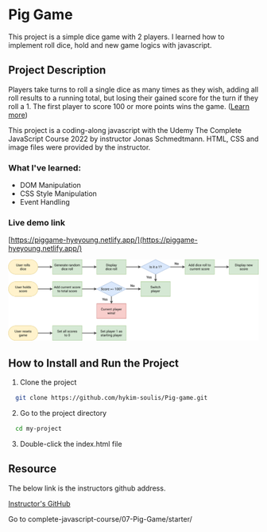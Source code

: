 # Pig Game

This project is a simple dice game with 2 players. I learned how to implement roll dice, hold and new game logics with javascript.

## Project Description

Players take turns to roll a single dice as many times as they wish, adding all roll results to a running total, but losing their gained score for the turn if they roll a 1. The first player to score 100 or more points wins the game. ([Learn more](<https://en.wikipedia.org/wiki/Pig_(dice_game)>))

This project is a coding-along javascript with the Udemy The Complete JavaScript Course 2022 by instructor Jonas Schmedtmann. HTML, CSS and image files were provided by the instructor.

### What I've learned:

- DOM Manipulation
- CSS Style Manipulation
- Event Handling

### Live demo link

[https://piggame-hyeyoung.netlify.app/](https://piggame-hyeyoung.netlify.app/)

![The game logic](https://github.com/jonasschmedtmann/complete-javascript-course/blob/master/07-Pig-Game/starter/pig-game-flowchart.png?raw=true)

## How to Install and Run the Project

1. Clone the project

```bash
  git clone https://github.com/hykim-soulis/Pig-game.git
```

2. Go to the project directory

```bash
  cd my-project
```

3. Double-click the index.html file

## Resource

The below link is the instructors github address.

[Instructor's GitHub](https://github.com/jonasschmedtmann/complete-javascript-course.git)

Go to complete-javascript-course/07-Pig-Game/starter/
